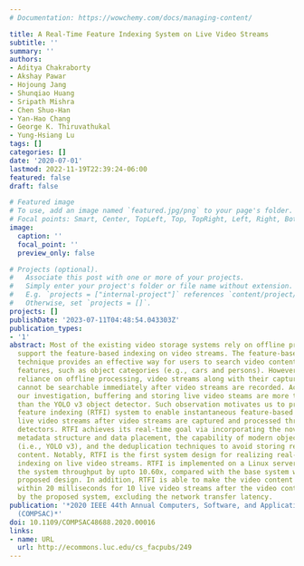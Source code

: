 ```yaml
---
# Documentation: https://wowchemy.com/docs/managing-content/

title: A Real-Time Feature Indexing System on Live Video Streams
subtitle: ''
summary: ''
authors:
- Aditya Chakraborty
- Akshay Pawar
- Hojoung Jang
- Shunqiao Huang
- Sripath Mishra
- Chen Shuo-Han
- Yan-Hao Chang
- George K. Thiruvathukal
- Yung-Hsiang Lu
tags: []
categories: []
date: '2020-07-01'
lastmod: 2022-11-19T22:39:24-06:00
featured: false
draft: false

# Featured image
# To use, add an image named `featured.jpg/png` to your page's folder.
# Focal points: Smart, Center, TopLeft, Top, TopRight, Left, Right, BottomLeft, Bottom, BottomRight.
image:
  caption: ''
  focal_point: ''
  preview_only: false

# Projects (optional).
#   Associate this post with one or more of your projects.
#   Simply enter your project's folder or file name without extension.
#   E.g. `projects = ["internal-project"]` references `content/project/deep-learning/index.md`.
#   Otherwise, set `projects = []`.
projects: []
publishDate: '2023-07-11T04:48:54.043303Z'
publication_types:
- '1'
abstract: Most of the existing video storage systems rely on offline processing to
  support the feature-based indexing on video streams. The feature-based indexing
  technique provides an effective way for users to search video content through visual
  features, such as object categories (e.g., cars and persons). However, due to the
  reliance on offline processing, video streams along with their captured features
  cannot be searchable immediately after video streams are recorded. According to
  our investigation, buffering and storing live video steams are more time-consuming
  than the YOLO v3 object detector. Such observation motivates us to propose a real-time
  feature indexing (RTFI) system to enable instantaneous feature-based indexing on
  live video streams after video streams are captured and processed through object
  detectors. RTFI achieves its real-time goal via incorporating the novel design of
  metadata structure and data placement, the capability of modern object detector
  (i.e., YOLO v3), and the deduplication techniques to avoid storing repetitive video
  content. Notably, RTFI is the first system design for realizing real-time feature-based
  indexing on live video streams. RTFI is implemented on a Linux server and can improve
  the system throughput by upto 10.60x, compared with the base system without the
  proposed design. In addition, RTFI is able to make the video content searchable
  within 20 milliseconds for 10 live video streams after the video content is received
  by the proposed system, excluding the network transfer latency.
publication: '*2020 IEEE 44th Annual Computers, Software, and Applications Conference
  (COMPSAC)*'
doi: 10.1109/COMPSAC48688.2020.00016
links:
- name: URL
  url: http://ecommons.luc.edu/cs_facpubs/249
---
```

